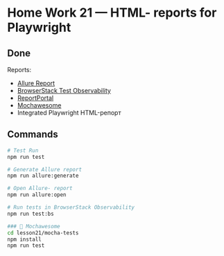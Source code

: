# Home Work 21 — HTML- reports for Playwright

## Done

Reports:

- [Allure Report](https://docs.qameta.io/allure/)
- [BrowserStack Test Observability](https://www.browserstack.com/docs/test-observability/quick-start/javascript)
- [ReportPortal](https://reportportal.io/)
- [Mochawesome](https://github.com/adamgruber/mochawesome)
- Integrated Playwright HTML-репорт

## Commands

```bash
# Test Run
npm run test

# Generate Allure report
npm run allure:generate

# Open Allure- report
npm run allure:open

# Run tests in BrowserStack Observability
npm run test:bs

### 📘 Mochawesome
cd lesson21/mocha-tests
npm install
npm run test